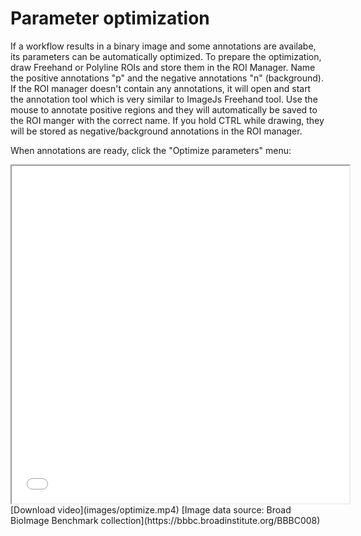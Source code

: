 # Parameter optimization
If a workflow results in a binary image and some annotations are availabe, its parameters can be automatically optimized.
To prepare the optimization, draw Freehand or Polyline ROIs and store them in the ROI Manager. 
Name the positive annotations "p" and the negative annotations "n" (background).
If the ROI manager doesn't contain any annotations, it will open and start the annotation tool which is very similar to ImageJs Freehand tool.
Use the mouse to annotate positive regions and they will automatically be saved to the ROI manger with the correct name.
If you hold CTRL while drawing, they will be stored as negative/background annotations in the ROI manager.

When annotations are ready, click the "Optimize parameters" menu:

<iframe src="images/optimize.mp4" width="540" height="540"></iframe>
[Download video](images/optimize.mp4) [Image data source: Broad BioImage Benchmark collection](https://bbbc.broadinstitute.org/BBBC008)
